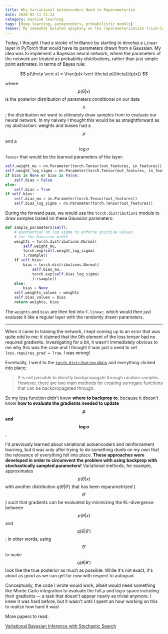 ```yaml
---
title: Why Variational Autoencoders Need to Reparameterize
date: 2020-03-11 21:23
category: machine learning 
tags: [deep learning, autoencoders, probabilistic models]
teaser: My somewhat belated epiphany on the reparameterization trick—learned through doing!
---
```


Today, I thought I had a stroke of brilliance by starting to develop a `Linear` layer in PyTorch that would have its parameters drawn from a Gaussian. My idea was to implement a Bayesian neural network, where the parameters of the network are treated as probability distributions, rather than just simple point estimates. In terms of Bayes rule:

$$
p(\theta \vert x) = \frac{p(x \vert \theta) p(\theta)}{p(x)}
$$

where $$p(\theta \vert x)$$ is the posterior distribution of parameters conditional on our data $$x$$; the distribution we want to ultimately draw samples from to evaluate our neural network. In my naivety I thought this would be as straightforward as my abstraction:  weights and biases had a $$\mu$$ and a $$\log \sigma$$ `Tensor` that would be the learned parameters of the layer:

```python
self.weight_mu = nn.Parameter(torch.Tensor(out_features, in_features))
self.weight_log_sigma = nn.Parameter(torch.Tensor(out_features, in_features))
if bias is None or bias is False:
    self.bias = False
else:
    self.bias = True
if self.bias:
    self.bias_mu = nn.Parameter(torch.Tensor(out_features))
    self.bias_log_sigma = nn.Parameter(torch.Tensor(out_features))
```

During the forward pass, we would use the `torch.distributions` module to draw samples based on these Gaussian parameters:

```python
def sample_parameters(self):
    # exponential on log sigma to enforce positive values
    # for the Gaussian width
    weights = torch.distributions.Normal(
        self.weight_mu, 
        torch.exp(self.weight_log_sigma)
        ).rsample()
    if self.bias:
        bias = torch.distributions.Normal(
            self.bias_mu, 
            torch.exp(self.bias_log_sigma)
            ).rsample()
    else:
        bias = None
    self.weights_values = weights
    self.bias_values = bias
    return weights, bias
```

The `weights` and `bias` are then fed into `F.linear`, which would then just evaluate it like a regular layer with the randomly drawn parameters.

---

When it came to training the network, I kept coming up to an error that was quite odd to me: it claimed that the 0th element of the loss tensor had no required gradients. Investigating for a bit, it wasn't immediately obvious to me why this was the case and I thought it was just a need to set `loss.requires_grad = True`. I was wrong!

Eventually, I went to the [`torch.distribution` docs](https://pytorch.org/docs/stable/distributions.html) and everything clicked into place: 

> It is not possible to directly backpropagate through random samples. However, there are two main methods for creating surrogate functions that can be backpropagated through.

So my loss function didn't know __where to backprop to__, because it doesn't know __how to evaluate the gradients needed to update $$\mu$$ and $$\log \sigma$$.__

I'd previously learned about variational autoencoders and reinforcement learning, but it was only after trying to do something dumb on my own that the relevance of everything fell into place. __These approaches were developed in order to circumvent the problem with using backprop with stochastically sampled parameters!__ Variational methods, for example, approximates $$p(\theta \vert x)$$ with another distribution $q(\theta \vert \theta')$ that has been reparametrized ($$\theta'$$) such that gradients _can_ be evaluated by minimizing the KL-divergence between $$p(\theta \vert x)$$ and $$q(\theta \vert \theta')$$: in other words, using $$\theta'$$ to make $$q(\theta \vert \theta')$$ look like the true posterior as much as possible. While it's not exact, it's about as good as we can get for now with respect to autograd. 

Conceptually, the code I wrote would work, albeit would need something like Monte Carlo integration to evaluate the full $\mu$ and $\log \sigma$ space including their gradients — a task that doesn't appear nearly as trivial anymore. I knew it was hard before, but it wasn't until I spent an hour working on this to realize how hard it was!

More papers to read:

[Variational Bayesian Inference with Stochastic Search](https://icml.cc/2012/papers/687.pdf)


